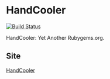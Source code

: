 # HandCooler

[![Build Status](https://travis-ci.org/sanemat/hand_cooler.png?branch=master)](https://travis-ci.org/sanemat/hand_cooler)

HandCooler: Yet Another Rubygems.org.

## Site

[HandCooler](http://handcooler.org/)
